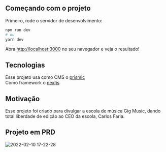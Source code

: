 ## Começando com o projeto

Primeiro, rode o servidor de desenvolvimento:

```bash
npm run dev
# ou
yarn dev
```

Abra [http://localhost:3000](http://localhost:3000) no seu navegador e veja o resultado!

## Tecnologias

Esse projeto usa como CMS o [prismic](https://prismic.io/) <br />
Como framework o [nextjs](https://nextjs.org/)

## Motivação
Esse projeto foi criado para divulgar a escola de música Gig Music,
dando total liberdade de edição ao CEO da escola, Carlos Faria.

## Projeto em PRD


![2022-02-10 17-22-28](https://user-images.githubusercontent.com/46581510/153490690-8fea7ba8-92fd-4947-98cb-1e9ad8ce9c1d.gif)
